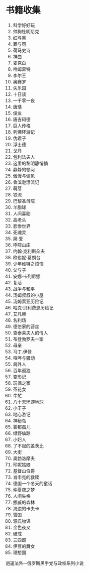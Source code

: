 # 书籍收集
1. 科学好好玩
2. 帅狗杜明尼克
3. 红与黑
4. 罪与罚
5. 荷马史诗
6. 神曲
7. 麦克白
8. 哈姆雷特
9. 李尔王
10. 奥赛罗
11. 失乐园
12. 十日谈
13. 一千零一夜
14. 唐璜
15. 俊友
16. 唐吉珂德
17. 巨人传格
18. 列佛环游记
19. 伪君子
20. 浮士德
21. 戈丹
22. 包利法夫人
23. 这里的黎明静悄悄
24. 静静的顿河
25. 傲慢与偏见
26. 鲁滨逊漂流记
27. 萌芽
28. 铁流
29. 巴黎圣母院
30. 羊脂球
31. 人间喜剧
32. 高老头
33. 悲惨世界
34. 死魂灵
35. 简·爱
36. 呼啸山庄
37. 约翰·克利斯朵夫
38. 欧也妮·葛朗台
39. 少年维特之烦恼
40. 父与子
41. 安娜·卡列尼娜
42. 复活
43. 战争与和平
44. 汤姆叔叔的小屋
45. 汤姆索亚历险记
46. 哈克·贝利费恩历险记
47. 艾凡赫
48. 名利场
49. 德伯家的苔丝
50. 查泰莱夫人的情人
51. 布登勃罗夫一家
52. 母亲
53. 马丁.伊登
54. 喧哗与骚动
55. 局外人
56. 百年孤独
57. 变形记
58. 玩偶之家
59. 茶花女
60. 牛虻
61. 八十天环游地球
62. 小王子
63. 地心游记
64. 神秘岛
65. 雾都孤儿
66. 绿野仙踪
67. 小妇人
68. 了不起的盖茨比
69. 大街
70. 奥勃洛摩夫
71. 珍妮姑娘
72. 基督山伯爵
73. 肖申克的救赎
74. 德国一个冬天的童话
75. 仲夏夜之梦
76. 人间失格
77. 挪威的森林
78. 海边的卡夫卡
79. 雪国
80. 源氏物语
81. 金色夜叉
82. 破戒
83. 三四郎
84. 伊豆的舞女
85. 理想国




 

 

 

 

 

逍遥法外--俄罗斯黑手党与政权系列小说
